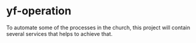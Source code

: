 # yf-operation

To automate some of the processes in the church, this project will contain several services that helps to achieve that.
